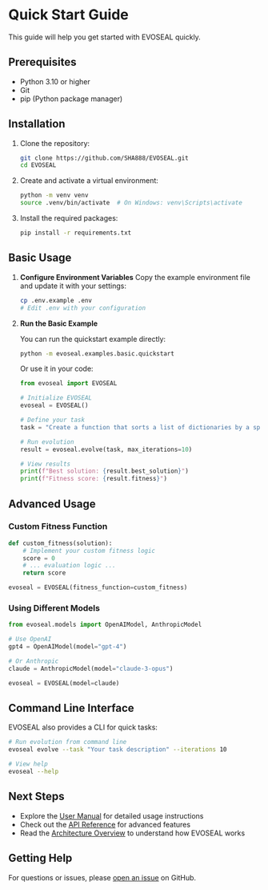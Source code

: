 # Quick Start Guide

This guide will help you get started with EVOSEAL quickly.

## Prerequisites

- Python 3.10 or higher
- Git
- pip (Python package manager)

## Installation

1. Clone the repository:
   ```bash
   git clone https://github.com/SHA888/EVOSEAL.git
   cd EVOSEAL
   ```

2. Create and activate a virtual environment:
   ```bash
   python -m venv venv
   source .venv/bin/activate  # On Windows: venv\Scripts\activate
   ```

3. Install the required packages:
   ```bash
   pip install -r requirements.txt
   ```

## Basic Usage

1. **Configure Environment Variables**
   Copy the example environment file and update it with your settings:
   ```bash
   cp .env.example .env
   # Edit .env with your configuration
   ```

2. **Run the Basic Example**

   You can run the quickstart example directly:
   ```bash
   python -m evoseal.examples.basic.quickstart
   ```

   Or use it in your code:
   ```python
   from evoseal import EVOSEAL

   # Initialize EVOSEAL
   evoseal = EVOSEAL()

   # Define your task
   task = "Create a function that sorts a list of dictionaries by a specific key"

   # Run evolution
   result = evoseal.evolve(task, max_iterations=10)

   # View results
   print(f"Best solution: {result.best_solution}")
   print(f"Fitness score: {result.fitness}")
   ```

## Advanced Usage

### Custom Fitness Function

```python
def custom_fitness(solution):
    # Implement your custom fitness logic
    score = 0
    # ... evaluation logic ...
    return score

evoseal = EVOSEAL(fitness_function=custom_fitness)
```

### Using Different Models

```python
from evoseal.models import OpenAIModel, AnthropicModel

# Use OpenAI
gpt4 = OpenAIModel(model="gpt-4")

# Or Anthropic
claude = AnthropicModel(model="claude-3-opus")

evoseal = EVOSEAL(model=claude)
```

## Command Line Interface

EVOSEAL also provides a CLI for quick tasks:

```bash
# Run evolution from command line
evoseal evolve --task "Your task description" --iterations 10

# View help
evoseal --help
```

## Next Steps

- Explore the [User Manual](user/manual.md) for detailed usage instructions
- Check out the [API Reference](api/index.md) for advanced features
- Read the [Architecture Overview](architecture/overview.md) to understand how EVOSEAL works

## Getting Help

For questions or issues, please [open an issue](https://github.com/SHA888/EVOSEAL/issues) on GitHub.
